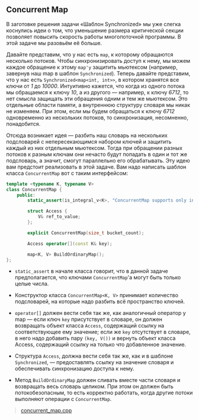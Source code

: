 ## Concurrent Map

В заготовке решения задачи «Шаблон Synchronized» мы уже слегка коснулись идеи о том, что уменьшение
размера критической секции позволяет повысить скорость работы многопоточной программы. В этой задаче
мы разовьём её больше.

Давайте представим, что у нас есть ```map```, к которому обращаются несколько потоков. Чтобы
синхронизировать доступ к нему, мы можем каждое обращение к этому ```map'у``` защитить мьютексом
(например, завернув наш map в шаблон ```Synchronized```). Теперь давайте представим, что у нас
есть ```Synchronized<map<int, int>>```, в котором хранятся все ключи от *1* до *10000*. Интуитивно
кажется, что когда из одного потока мы обращаемся к ключу *10*, а из другого — например, к ключу *6712*,
то нет смысла защищать эти обращения одним и тем же мьютексом. Это отдельные области памяти, а внутреннюю
структуру словаря мы никак не изменяем. При этом, если мы будем обращаться к ключу *6712* одновременно
из нескольких потоков, то синхронизация, несомненно, понадобится.

Отсюда возникает идея — разбить наш словарь на нескольких подсловарей с непересекающимся набором ключей
и защитить каждый из них отдельным мьютексом. Тогда при обращении разных потоков к разным ключам они
нечасто будут попадать в один и тот же подсловарь, а значит, смогут параллельно его обрабатывать. Эту
идею вам предстоит реализовать в этой задаче. Вам надо написать шаблон класса ```ConcurrentMap``` вот с
таким интерфейсом:

```cpp
template <typename K, typename V>
class ConcurrentMap {
    public:
        static_assert(is_integral_v<K>, "ConcurrentMap supports only integer keys");

        struct Access {
            V& ref_to_value;
        };

        explicit ConcurrentMap(size_t bucket_count);

        Access operator[](const K& key);

        map<K, V> BuildOrdinaryMap();
};
```

-    ```static_assert``` в начале класса говорит, что в данной задаче предполагается, что ключами
     ```ConcurrentMap```'а могут быть только целые числа.

-    Конструктор класса ```ConcurrentMap<K, V>``` принимает количество подсловарей, на которые надо
     разбить всё пространство ключей.

-    ```operator[]``` должен вести себя так же, как аналогичный оператор у map — если ключ ```key```
     присутствует в словаре, он должен возвращать объект класса ```Access```, содержащий ссылку на
     соответствующее ему значение; если же ```key``` отсутствует в словаре, в него надо добавить
     пару ```(key, V())``` и вернуть объект класса Access, содержащий ссылку на только что добавленное
     значение.

-    Структура ```Access```, должна вести себя так же, как и в шаблоне ```Synchronized```, — предоставлять
     ссылку на значение словаря и обеспечивать синхронизацию доступа к нему.

-    Метод ```BuildOrdinaryMap``` должен сливать вместе части словаря и возвращать весь словарь целиком.
     При этом он должен быть потокобезопасным, то есть корректно работать, когда другие потоки выполняют
     операции с ```ConcurrentMap```.

>   [concurrent_map.cpp](https://d3c33hcgiwev3.cloudfront.net/Lutq0iNaRPWratIjWiT1vQ_60a38f301b2e4b7db91eebbb7fc3bcf1_concurrent_map.cpp?Expires=1638489600&Signature=jo5JzLxZCehExFAgN0f5NdBZpxG10FxWWb6X6LIobfZoEBeugLRh5yGWxngainRHhspgqLYvCXp8KQgwbqtVbnu3kIbFamDFLYXEHEkWl~JEgu7riPhqvFcBwfG0v9FaIxvb4~OOGZcB9ue2sQ4NrM~MAgb~xSTFLRqdNiYFQBM_&Key-Pair-Id=APKAJLTNE6QMUY6HBC5A)
